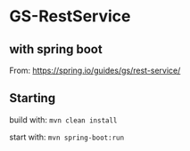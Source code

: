 # GS-RestService
## with spring boot
From: https://spring.io/guides/gs/rest-service/

## Starting
build with:
`mvn clean install`

start with:
`mvn spring-boot:run`

